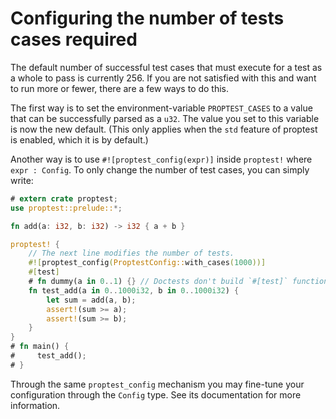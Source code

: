 # Configuring the number of tests cases required

The default number of successful test cases that must execute for a test
as a whole to pass is currently 256. If you are not satisfied with this
and want to run more or fewer, there are a few ways to do this.

The first way is to set the environment-variable `PROPTEST_CASES` to a
value that can be successfully parsed as a `u32`. The value you set to this
variable is now the new default. (This only applies when the `std` feature of
proptest is enabled, which it is by default.)

Another way is to use `#![proptest_config(expr)]` inside `proptest!` where
`expr : Config`. To only change the number of test cases, you can simply
write:

```rust
# extern crate proptest;
use proptest::prelude::*;

fn add(a: i32, b: i32) -> i32 { a + b }

proptest! {
    // The next line modifies the number of tests.
    #![proptest_config(ProptestConfig::with_cases(1000))]
    #[test]
    # fn dummy(a in 0..1) {} // Doctests don't build `#[test]` functions, so we need this
    fn test_add(a in 0..1000i32, b in 0..1000i32) {
        let sum = add(a, b);
        assert!(sum >= a);
        assert!(sum >= b);
    }
}
# fn main() {
#     test_add();
# }
```

Through the same `proptest_config` mechanism you may fine-tune your
configuration through the `Config` type. See its documentation for more
information.
